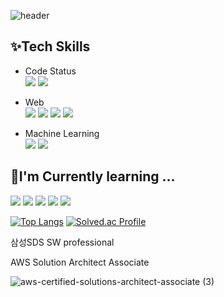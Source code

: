 ![header](https://capsule-render.vercel.app/api?type=wave&color=auto&height=300&section=header&text=FrontEnd%20MachineLearning&fontSize=50)

## ✨Tech Skills
- Code Status <br />
<img src="https://img.shields.io/badge/SourceTree-0052CC?style=flat-square&logo=Sourcetree&logoColor=white"/></a> 
<img src="https://img.shields.io/badge/Git-F05032?style=flat-square&logo=Git&logoColor=white"/></a> 

- Web <br />
<img src="https://img.shields.io/badge/React-61DAFB?style=flat-square&logo=React&logoColor=black"/></a> 
<img src="https://img.shields.io/badge/Next.js-000000?style=flat-square&logo=Next.js&logoColor=white"/></a> 
<img src="https://img.shields.io/badge/styled-components-DB7093?style=flat-square&logo=styled-components&logoColor=white"/></a>
<img src="https://img.shields.io/badge/React Query-FF4154?style=flat-square&logo=React Query&logoColor=white"/></a>

- Machine Learning <br />
<img src="https://img.shields.io/badge/TensorFlow-FF6F00?style=flat-square&logo=TensorFlow&logoColor=white"/></a> 
<img src="https://img.shields.io/badge/Streamlit-FF4B4B?style=flat-square&logo=Streamlit&logoColor=white"/></a> 

## 🌱I'm Currently learning ... 
<img src="https://img.shields.io/badge/AWS-232F3E?style=flat-square&logo=Amazon AWS&logoColor=white"/></a>
<img src="https://img.shields.io/badge/Kubernetes-326CE5?style=flat-square&logo=Kubernetes&logoColor=white"/></a>
<img src="https://img.shields.io/badge/Terraform-844FBA?style=flat-square&logo=Terraform&logoColor=white"/></a>
<img src="https://img.shields.io/badge/Jenkins-D24939?style=flat-square&logo=Jenkins&logoColor=white"/></a>
<img src="https://img.shields.io/badge/Argo-EF7B4D?style=flat-square&logo=Argo&logoColor=white"/></a>

[![Top Langs](https://github-readme-stats.vercel.app/api/top-langs/?username=simjeongho&layout=compact&theme=tokyonight&langs_count=8)](https://github.com/anuraghazra/github-readme-stats)
[![Solved.ac Profile](http://mazassumnida.wtf/api/generate_badge?boj=simjeongho0)](https://solved.ac/simjeongho0)

삼성SDS SW professional

AWS Solution Architect Associate

![aws-certified-solutions-architect-associate (3)](https://user-images.githubusercontent.com/71626430/234544743-7e3e43f4-ae47-455d-b95e-6f17fe51a562.png)



<!--
**simjeongho/simjeongho** is a ✨ _special_ ✨ repository because its `README.md` (this file) appears on your GitHub profile.

Here are some ideas to get you started:

- 🔭 I’m currently working on ... Inha UniverSity
- 🌱 I’m currently learning ...
- 👯 I’m looking to collaborate on ...
- 🤔 I’m looking for help with ...
- 💬 Ask me about ...
- 📫 How to reach me: ...
- 😄 Pronouns: ...
- ⚡ Fun fact: ...
-->
